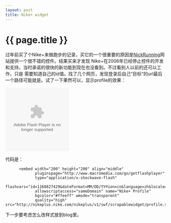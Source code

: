 ```yaml
---
layout: post
title: Nike+ widget
---
```

{{ page.title }}
================

过年前买了个Nike+来做跑步的记录，买它的一个很重要的原因是[NickRunning][nike]网站提供一个很不错的控件。结果买来才发现
Nike+在2006年已经停止控件的开发和支持，当时承诺的很快的新功能到现在也没看到。不过看别人以前的还可以工作，只是
需要知道自己的id值。找了几个网页，发现登录后自己“目标“的url最后一个路径可能就是。试了一下果然可以，显示profile的效果：




<div>
     <embed width="200" height="200" align="middle" pluginspage="http://www.macromedia.com/go/getflashplayer" type="application/x-shockwave-flash" flashvars="id=1168827429&dateFormat=MM/DD/YY&region=cn&language=zh&locale=zh_us" allowscriptaccess="sameDomain" name="Nike+ Profile" bgcolor="#ffeeff" wmode="transparent" quality="high" src="http://nikeplus.nike.com/nikeplus/v1/swf/scrapablewidget/profile.swf">
</embed>
</div>



代码是：


          <embed width="200" height="200" align="middle"
                 pluginspage="http://www.macromedia.com/go/getflashplayer"
                 type="application/x-shockwave-flash" 
                 flashvars="id=1168827429&dateFormat=MM/DD/YY®ion=cn&language=zh&locale=zh_us" 
                 allowscriptaccess="sameDomain" name="Nike+ Profile" 
                 bgcolor="#ffeeff" wmode="transparent" 
                 quality="high" src="http://nikeplus.nike.com/nikeplus/v1/swf/scrapablewidget/profile.swf">


下一步要考虑怎么改样式放到blog里。

[nike]: http://nikerunning.nike.com
